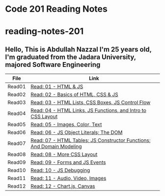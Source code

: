 # Code 201 Reading Notes
# reading-notes-201
## Hello, This is Abdullah Nazzal I'm 25 years old, I'm graduated from the Jadara University, majored Software Engineering 


| File      | Link |
| ----------- | ----------- |
| Read01  | [Read: 01 - HTML & JS](class-01.md)|
| Read02  | [Read: 02 - Basics of HTML, CSS & JS](class-02.md)|
| Read03  | [Read: 03 - HTML Lists, CSS Boxes, JS Control Flow](class-03.md)|
| Read04  | [Read: 04 - HTML Links, JS Functions, and Intro to CSS Layout](class-04.md)|
| Read05  | [Read: 05 - Images, Color, Text](class-05.md)|
| Read06  | [Read: 06 - JS Object Literals; The DOM](class-06.md)|
| Read07  | [Read: 07 - HTML Tables; JS Constructor Functions; And Domain Modeling](class-07.md)|
| Read08  | [Read: 08 - More CSS Layout](class-08.md)|
| Read09  | [Read: 09 - Forms and JS Events](class-09.md)|
| Read10  | [Read: 10 - JS Debugging](class-10.md)|
| Read11  | [Read: 11 - Audio, Video, Images](class-11.md)|
| Read12  | [Read: 12 - Chart.js, Canvas](class-12.md)|








